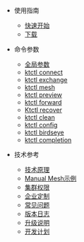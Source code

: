 - 使用指南
  - [快速开始](zh-cn/guide/quickstart.md)
  - [下载](zh-cn/guide/downloads.md)

- 命令参数
  - [全局参数](zh-cn/cli/global.md)
  - [ktctl connect](zh-cn/cli/connect.md)
  - [ktctl exchange](zh-cn/cli/exchange.md)
  - [ktctl mesh](zh-cn/cli/mesh.md)
  - [ktctl preview](zh-cn/cli/preview.md)
  - [ktctl forward](zh-cn/cli/forward.md)
  - [Ktctl recover](zh-cn/cli/recover.md)
  - [ktctl clean](zh-cn/cli/clean.md)
  - [ktctl config](zh-cn/cli/config.md)
  - [ktctl birdseye](zh-cn/cli/birdseye.md)
  - [ktctl completion](zh-cn/cli/completion.md)

- 技术参考
  - [技术原理](zh-cn/reference/mechanism.md)
  - [Manual Mesh示例](zh-cn/reference/manual_mesh.md)
  - [集群权限](zh-cn/reference/authorization.md)
  - [企业定制](zh-cn/reference/customize.md)
  - [常见问题](zh-cn/reference/faq.md)
  - [版本日志](zh-cn/reference/changelog.md)
  - [升级说明](zh-cn/reference/update.md)
  - [开发计划](zh-cn/reference/todo.md)

